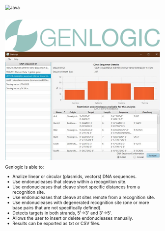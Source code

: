 <img alt="Java" align="left"  src="https://forthebadge.com/images/badges/made-with-java.svg"/> <br/><br/>

<img alt="Logo" align="center"  src="https://raw.githubusercontent.com/luinungom/Genlogic/master/src/resources/images/FullLogo.png?raw=true"/>

<img alt="Screenshot" align="center"  src="https://raw.githubusercontent.com/luinungom/Genlogic/master/Main%20window.JPG?raw=true"/>

Genlogic is able to:
- Analize linear or circular (plasmids, vectors) DNA sequences.
- Use endonucleases that cleave within a recognition site.
- Use endonucleases that cleave short specific distances from a recognition site.
- Use endonucleases that cleave at sites remote from a recognition site.
- Use endonucleases with degenerated recognition site (one or more base pairs that are not specifically defined).
- Detects targets in both strands, 5'->3' and 3'->5'.
- Allows the user to insert or delete endonucleases manually.
- Results can be exported as txt or CSV files.

